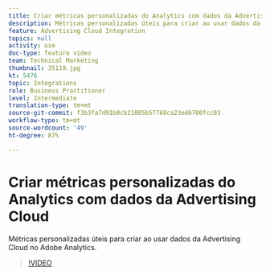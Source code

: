 ```yaml
---
title: Criar métricas personalizadas do Analytics com dados da Advertising Cloud
description: Métricas personalizadas úteis para criar ao usar dados da Advertising Cloud no Adobe Analytics.
feature: Advertising Cloud Integration
topics: null
activity: use
doc-type: feature video
team: Technical Marketing
thumbnail: 35119.jpg
kt: 5476
topic: Integrations
role: Business Practitioner
level: Intermediate
translation-type: tm+mt
source-git-commit: f3b3fa7d91b0cb21005b57768ca23ed6700fcc03
workflow-type: tm+mt
source-wordcount: '49'
ht-degree: 87%

---
```



# Criar métricas personalizadas do Analytics com dados da Advertising Cloud

Métricas personalizadas úteis para criar ao usar dados da Advertising Cloud no Adobe Analytics.

>[!VIDEO](https://video.tv.adobe.com/v/35119/?quality=12&learn=on)
